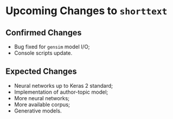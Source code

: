 Upcoming Changes to `shorttext`
===============================

Confirmed Changes
-----------------

* Bug fixed for `gensim` model I/O;
* Console scripts update.

Expected Changes
----------------

* Neural networks up to Keras 2 standard;
* Implementation of author-topic model;
* More neural networks;
* More available corpus;
* Generative models.